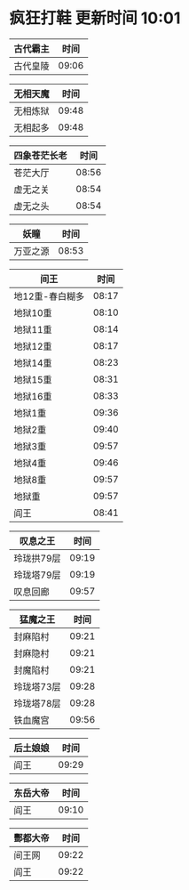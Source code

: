 # 疯狂打鞋 更新时间 10:01

| 古代霸主   | 时间    |
|--------|-------|
| 古代皇陵 | 09:06 |

| 无相天魔   | 时间    |
|--------|-------|
| 无相炼狱 | 09:48 |
| 无相起多 | 09:48 |

| 四象苍茫长老   | 时间    |
|--------|-------|
| 苍茫大厅 | 08:56 |
| 虚无之关 | 08:54 |
| 虚无之头 | 08:54 |

| 妖瞳   | 时间    |
|--------|-------|
| 万亚之源 | 08:53 |

| 间王   | 时间    |
|--------|-------|
| 地12重-春白糊多 | 08:17 |
| 地狱10重 | 08:10 |
| 地狱11重 | 08:14 |
| 地狱12重 | 08:17 |
| 地狱14重 | 08:23 |
| 地狱15重 | 08:31 |
| 地狱16重 | 08:33 |
| 地狱1重 | 09:36 |
| 地狱2重 | 09:40 |
| 地狱3重 | 09:57 |
| 地狱4重 | 09:46 |
| 地狱8重 | 09:57 |
| 地狱重 | 09:57 |
| 阎王 | 08:41 |

| 叹息之王   | 时间    |
|--------|-------|
| 玲珑拱79层 | 09:19 |
| 玲珑塔79层 | 09:19 |
| 叹息回廊 | 09:57 |

| 猛魔之王   | 时间    |
|--------|-------|
| 封麻陷村 | 09:21 |
| 封麻隐村 | 09:21 |
| 封魔陷村 | 09:21 |
| 玲珑塔73层 | 09:28 |
| 玲珑塔78层 | 09:28 |
| 铁血魔宫 | 09:56 |

| 后土娘娘   | 时间    |
|--------|-------|
| 阎王 | 09:29 |

| 东岳大帝   | 时间    |
|--------|-------|
| 阎王 | 09:10 |

| 酆都大帝   | 时间    |
|--------|-------|
| 间王网 | 09:22 |
| 阎王 | 09:22 |